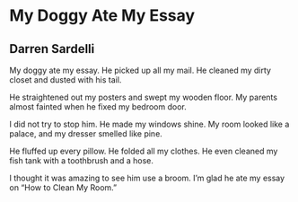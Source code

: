 # My Doggy Ate My Essay
## Darren Sardelli
My doggy ate my essay.
He picked up all my mail.
He cleaned my dirty closet
and dusted with his tail.

He straightened out my posters
and swept my wooden floor.
My parents almost fainted
when he fixed my bedroom door.

I did not try to stop him.
He made my windows shine.
My room looked like a palace,
and my dresser smelled like pine.

He fluffed up every pillow.
He folded all my clothes.
He even cleaned my fish tank
with a toothbrush and a hose.

I thought it was amazing
to see him use a broom.
I’m glad he ate my essay
on “How to Clean My Room.”